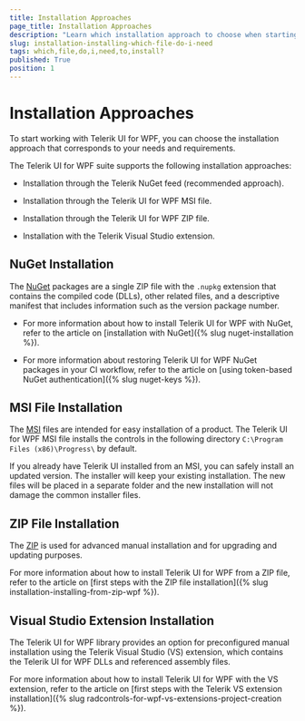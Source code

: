```yaml
---
title: Installation Approaches
page_title: Installation Approaches
description: "Learn which installation approach to choose when starting your work with the Telerik UI for WPF controls."
slug: installation-installing-which-file-do-i-need
tags: which,file,do,i,need,to,install?
published: True
position: 1
---
```


# Installation Approaches

To start working with Telerik UI for WPF, you can choose the installation approach that corresponds to your needs and requirements.

The Telerik UI for WPF suite supports the following installation approaches:

* Installation through the Telerik NuGet feed (recommended approach).

* Installation through the Telerik UI for WPF MSI file.

* Installation through the Telerik UI for WPF ZIP file.

* Installation with the Telerik Visual Studio extension.

## NuGet Installation

The [NuGet](https://docs.microsoft.com/en-us/nuget/what-is-nuget) packages are a single ZIP file with the `.nupkg` extension that contains the compiled code (DLLs), other related files, and a descriptive manifest that includes information such as the version package number.

* For more information about how to install Telerik UI for WPF with NuGet, refer to the article on [installation with NuGet]({% slug nuget-installation %}).

* For more information about restoring Telerik UI for WPF NuGet packages in your CI workflow, refer to the article on [using token-based NuGet authentication]({% slug nuget-keys %}).

## MSI File Installation

The [MSI](http://en.wikipedia.org/wiki/Windows_Installer) files are intended for easy installation of a product. The Telerik UI for WPF MSI file installs the controls in the following directory `C:\Program Files (x86)\Progress\` by default.

If you already have Telerik UI installed from an MSI, you can safely install an updated version. The installer will keep your existing installation. The new files will be placed in a separate folder and the new installation will not damage the common installer files.



## ZIP File Installation

The [ZIP](http://en.wikipedia.org/wiki/ZIP_%28file_format%29) is used for advanced manual installation and for upgrading and updating purposes.

For more information about how to install Telerik UI for WPF from a ZIP file, refer to the article on [first steps with the ZIP file installation]({% slug installation-installing-from-zip-wpf %}).

## Visual Studio Extension Installation

The Telerik UI for WPF library provides an option for preconfigured manual installation using the Telerik Visual Studio (VS) extension, which contains the Telerik UI for WPF DLLs and referenced assembly files.

For more information about how to install Telerik UI for WPF with the VS extension, refer to the article on [first steps with the Telerik VS extension installation]({% slug radcontrols-for-wpf-vs-extensions-project-creation %}).
